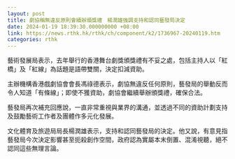 ```yaml
---
layout: post
title: 劇協稱無違反原則會續辦頒獎禮　楊潤雄強調支持和認同藝發局決定
date: 2024-01-19 18:39:30.000000000 +08:00
link: https://news.rthk.hk/rthk/ch/component/k2/1736967-20240119.htm
categories: rthk
---
```


藝術發展局表示，去年舉行的香港舞台劇獎頒獎禮有不妥之處，包括主持人以「紅橋」及「紅線」為話題是語帶雙關，決定扣減資助。

主辦機構香港戲劇協會會長馮祿德表示，劇協無違反任何原則，藝發局的舉動反而令人知道「有條線」；即使不獲資助，劇協會繼續舉辦頒獎禮，確保合法。

藝發局再次補充回應說，一直非常重視與業界的溝通，並透過不同的資助計劃支持及鼓勵藝術工作者及團體作多元化發展。

文化體育及旅遊局局長楊潤雄表示，支持和認同藝發局的決定。他又說，有意見指藝發局今次決定影響甚至扼殺創作空間，政府認為實屬本末倒置、混淆視聽，絕不認同這些無理言論。
　　
